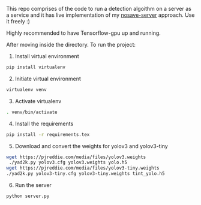 This repo comprises of the code to run a detection algoithm on a server as a service and it has live implementation of my [nosave-server](https://github.com/prakharcode/nosave-server) approach. Use it freely :)

Highly recommended to have Tensorflow-gpu up and running.

After moving inside the directory. To run the project:

1. Install virtual environment
```bash
pip install virtualenv
```

2. Initiate virtual environment
```bash
virtualenv venv
```

3. Activate virtualenv
```bash
. venv/bin/activate
```

4. Install the requirements
```bash
pip install -r requirements.tex
```

5. Download and convert the weights for yolov3 and yolov3-tiny
```bash
wget https://pjreddie.com/media/files/yolov3.weights
 ./yad2k.py yolov3.cfg yolov3.weights yolo.h5  
wget https://pjreddie.com/media/files/yolov3-tiny.weights
./yad2k.py yolov3-tiny.cfg yolov3-tiny.weights tint_yolo.h5
```

6. Run the server
```bash
python server.py
```
